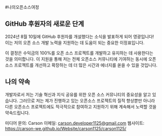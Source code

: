 #나의오픈소스여정

## GitHub 후원자의 새로운 단계

2024년 8월 10일에 GitHub 후원자를 개설했다는 소식을 발표하게 되어 영광입니다! 이는 저의 오픈 소스 개발 노력을 지원하는 데 도움이 되는 중요한 이정표입니다.

이 결정은 수익금의 100%를 오픈 소스 프로젝트를 개발하고 유지하는 데 사용한다는 것을 의미합니다. 이 지원을 통해 저는 전체 오픈소스 커뮤니티에 기여하는 동시에 오픈소스 프로젝트를 개선하고 확장하는 데 더 많은 시간과 에너지를 쏟을 수 있을 것입니다.

## 나의 약속

개발자로서 저는 기술 혁신과 지식 공유를 위한 오픈 소스 커뮤니티의 중요성을 알고 있습니다. 그러므로 저는 제가 진행하고 있는 오픈소스 프로젝트의 질적 향상뿐만 아니라 다른 오픈소스 프로젝트에도 적극적으로 참여하고 지원하기 위해 계속해서 노력할 것을 약속드립니다.

미디어 문의:
Carson
이메일: carson.developer1125@gmail.com
웹사이트: https://carson-we.github.io/Website/carson1125/carson1125/
